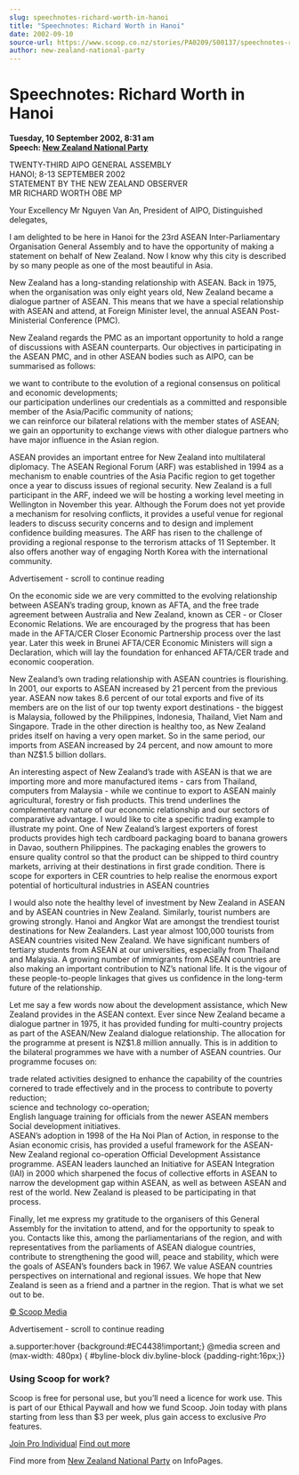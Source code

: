 ```yaml
---
slug: speechnotes-richard-worth-in-hanoi
title: "Speechnotes: Richard Worth in Hanoi"
date: 2002-09-10
source-url: https://www.scoop.co.nz/stories/PA0209/S00137/speechnotes-richard-worth-in-hanoi.htm
author: new-zealand-national-party
---
```

Speechnotes: Richard Worth in Hanoi
===================================

**Tuesday, 10 September 2002, 8:31 am**  
**Speech: [New Zealand National Party](https://info.scoop.co.nz/New_Zealand_National_Party)**

TWENTY-THIRD AIPO GENERAL ASSEMBLY  
HANOI; 8-13 SEPTEMBER 2002  
STATEMENT BY THE NEW ZEALAND OBSERVER  
MR RICHARD WORTH OBE MP

Your Excellency Mr Nguyen Van An, President of AIPO, Distinguished delegates,

I am delighted to be here in Hanoi for the 23rd ASEAN Inter-Parliamentary Organisation General Assembly and to have the opportunity of making a statement on behalf of New Zealand. Now I know why this city is described by so many people as one of the most beautiful in Asia.

New Zealand has a long-standing relationship with ASEAN. Back in 1975, when the organisation was only eight years old, New Zealand became a dialogue partner of ASEAN. This means that we have a special relationship with ASEAN and attend, at Foreign Minister level, the annual ASEAN Post-Ministerial Conference (PMC).

New Zealand regards the PMC as an important opportunity to hold a range of discussions with ASEAN counterparts. Our objectives in participating in the ASEAN PMC, and in other ASEAN bodies such as AIPO, can be summarised as follows:

we want to contribute to the evolution of a regional consensus on political and economic developments;  
our participation underlines our credentials as a committed and responsible member of the Asia/Pacific community of nations;  
we can reinforce our bilateral relations with the member states of ASEAN;  
we gain an opportunity to exchange views with other dialogue partners who have major influence in the Asian region.

  
ASEAN provides an important entree for New Zealand into multilateral diplomacy. The ASEAN Regional Forum (ARF) was established in 1994 as a mechanism to enable countries of the Asia Pacific region to get together once a year to discuss issues of regional security. New Zealand is a full participant in the ARF, indeed we will be hosting a working level meeting in Wellington in November this year. Although the Forum does not yet provide a mechanism for resolving conflicts, it provides a useful venue for regional leaders to discuss security concerns and to design and implement confidence building measures. The ARF has risen to the challenge of providing a regional response to the terrorism attacks of 11 September. It also offers another way of engaging North Korea with the international community.

Advertisement - scroll to continue reading





On the economic side we are very committed to the evolving relationship between ASEAN’s trading group, known as AFTA, and the free trade agreement between Australia and New Zealand, known as CER - or Closer Economic Relations. We are encouraged by the progress that has been made in the AFTA/CER Closer Economic Partnership process over the last year. Later this week in Brunei AFTA/CER Economic Ministers will sign a Declaration, which will lay the foundation for enhanced AFTA/CER trade and economic cooperation.

New Zealand’s own trading relationship with ASEAN countries is flourishing. In 2001, our exports to ASEAN increased by 21 percent from the previous year. ASEAN now takes 8.6 percent of our total exports and five of its members are on the list of our top twenty export destinations - the biggest is Malaysia, followed by the Philippines, Indonesia, Thailand, Viet Nam and Singapore. Trade in the other direction is healthy too, as New Zealand prides itself on having a very open market. So in the same period, our imports from ASEAN increased by 24 percent, and now amount to more than NZ$1.5 billion dollars.

An interesting aspect of New Zealand’s trade with ASEAN is that we are importing more and more manufactured items - cars from Thailand, computers from Malaysia - while we continue to export to ASEAN mainly agricultural, forestry or fish products. This trend underlines the complementary nature of our economic relationship and our sectors of comparative advantage. I would like to cite a specific trading example to illustrate my point. One of New Zealand’s largest exporters of forest products provides high tech cardboard packaging board to banana growers in Davao, southern Philippines. The packaging enables the growers to ensure quality control so that the product can be shipped to third country markets, arriving at their destinations in first grade condition. There is scope for exporters in CER countries to help realise the enormous export potential of horticultural industries in ASEAN countries

I would also note the healthy level of investment by New Zealand in ASEAN and by ASEAN countries in New Zealand. Similarly, tourist numbers are growing strongly. Hanoi and Angkor Wat are amongst the trendiest tourist destinations for New Zealanders. Last year almost 100,000 tourists from ASEAN countries visited New Zealand. We have significant numbers of tertiary students from ASEAN at our universities, especially from Thailand and Malaysia. A growing number of immigrants from ASEAN countries are also making an important contribution to NZ’s national life. It is the vigour of these people-to-people linkages that gives us confidence in the long-term future of the relationship.

Let me say a few words now about the development assistance, which New Zealand provides in the ASEAN context. Ever since New Zealand became a dialogue partner in 1975, it has provided funding for multi-country projects as part of the ASEAN/New Zealand dialogue relationship. The allocation for the programme at present is NZ$1.8 million annually. This is in addition to the bilateral programmes we have with a number of ASEAN countries. Our programme focuses on:

trade related activities designed to enhance the capability of the countries cornered to trade effectively and in the process to contribute to poverty reduction;  
science and technology co-operation;  
English language training for officials from the newer ASEAN members  
Social development initiatives.  
ASEAN’s adoption in 1998 of the Ha Noi Plan of Action, in response to the Asian economic crisis, has provided a useful framework for the ASEAN-New Zealand regional co-operation Official Development Assistance programme. ASEAN leaders launched an Initiative for ASEAN Integration (IAI) in 2000 which sharpened the focus of collective efforts in ASEAN to narrow the development gap within ASEAN, as well as between ASEAN and rest of the world. New Zealand is pleased to be participating in that process.

Finally, let me express my gratitude to the organisers of this General Assembly for the invitation to attend, and for the opportunity to speak to you. Contacts like this, among the parliamentarians of the region, and with representatives from the parliaments of ASEAN dialogue countries, contribute to strengthening the good will, peace and stability, which were the goals of ASEAN’s founders back in 1967. We value ASEAN countries perspectives on international and regional issues. We hope that New Zealand is seen as a friend and a partner in the region. That is what we set out to be.  

[© Scoop Media](http://www.scoop.co.nz/about/terms.html)  

Advertisement - scroll to continue reading



a.supporter:hover {background:#EC4438!important;} @media screen and (max-width: 480px) { #byline-block div.byline-block {padding-right:16px;}}

### Using Scoop for work?

Scoop is free for personal use, but you’ll need a licence for work use. This is part of our Ethical Paywall and how we fund Scoop. Join today with plans starting from less than $3 per week, plus gain access to exclusive _Pro_ features.  
  
[Join Pro Individual](https://pro.scoop.co.nz/Individual/?from=ProIn24) [Find out more](https://pro.scoop.co.nz/using-scoop-for-work/?from=ProIn24)

Find more from [New Zealand National Party](https://info.scoop.co.nz/New_Zealand_National_Party) on InfoPages.
